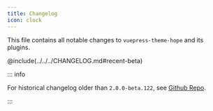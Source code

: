 ```yaml
---
title: Changelog
icon: clock
---
```


This file contains all notable changes to `vuepress-theme-hope` and its plugins.

<!-- more -->

@include(../../../CHANGELOG.md#recent-beta)

::: info

For historical changelog older than `2.0.0-beta.122`, see [Github Repo](https://github.com/vuepress-theme-hope/vuepress-theme-hope/blob/main/CHANGELOG.md).

:::
